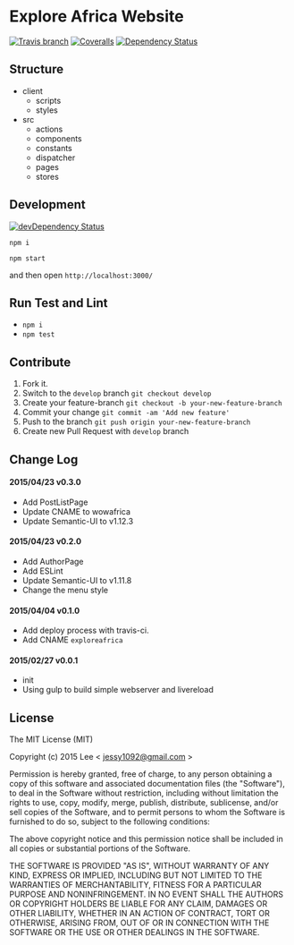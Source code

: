 Explore Africa Website
=============
[![Travis branch][travis-ci-img]][travis-ci-url] [![Coveralls][coveralls-img]][coveralls-url] [![Dependency Status][david-dm-image]][david-dm-url]

## Structure

- client
  + scripts
  + styles
- src
  + actions
  + components
  + constants
  + dispatcher
  + pages
  + stores

## Development
[![devDependency Status][david-dm-dev-image]][david-dm-dev-url]

`npm i`

`npm start`

and then open `http://localhost:3000/`

## Run Test and Lint

- `npm i`
- `npm test`

## Contribute

1. Fork it.
2. Switch to the `develop` branch `git checkout develop`
3. Create your feature-branch `git checkout -b your-new-feature-branch`
4. Commit your change `git commit -am 'Add new feature'`
5. Push to the branch `git push origin your-new-feature-branch`
6. Create new Pull Request with `develop` branch

## Change Log

#### 2015/04/23 v0.3.0
- Add PostListPage
- Update CNAME to wowafrica
- Update Semantic-UI to v1.12.3

#### 2015/04/23 v0.2.0
- Add AuthorPage
- Add ESLint
- Update Semantic-UI to v1.11.8
- Change the menu style

#### 2015/04/04 v0.1.0
- Add deploy process with travis-ci.
- Add CNAME `exploreafrica`

#### 2015/02/27 v0.0.1
- init
- Using gulp to build simple webserver and livereload

## License

The MIT License (MIT)

Copyright (c) 2015 Lee  < jessy1092@gmail.com >

Permission is hereby granted, free of charge, to any person obtaining a copy of
this software and associated documentation files (the "Software"), to deal in
the Software without restriction, including without limitation the rights to
use, copy, modify, merge, publish, distribute, sublicense, and/or sell copies of
the Software, and to permit persons to whom the Software is furnished to do so,
subject to the following conditions:

The above copyright notice and this permission notice shall be included in all
copies or substantial portions of the Software.

THE SOFTWARE IS PROVIDED "AS IS", WITHOUT WARRANTY OF ANY KIND, EXPRESS OR
IMPLIED, INCLUDING BUT NOT LIMITED TO THE WARRANTIES OF MERCHANTABILITY, FITNESS
FOR A PARTICULAR PURPOSE AND NONINFRINGEMENT. IN NO EVENT SHALL THE AUTHORS OR
COPYRIGHT HOLDERS BE LIABLE FOR ANY CLAIM, DAMAGES OR OTHER LIABILITY, WHETHER
IN AN ACTION OF CONTRACT, TORT OR OTHERWISE, ARISING FROM, OUT OF OR IN
CONNECTION WITH THE SOFTWARE OR THE USE OR OTHER DEALINGS IN THE SOFTWARE.

[travis-ci-img]: https://img.shields.io/travis/jessy1092/explore-africa/develop.svg?style=flat-square
[travis-ci-url]: https://travis-ci.org/jessy1092/explore-africa

[david-dm-image]: https://img.shields.io/david/jessy1092/explore-africa.svg?style=flat-square
[david-dm-url]: https://david-dm.org/jessy1092/explore-africa
[david-dm-dev-image]: https://img.shields.io/david/dev/jessy1092/explore-africa.svg?style=flat-square
[david-dm-dev-url]: https://david-dm.org/jessy1092/explore-africa#info=devDependencies

[coveralls-img]: https://img.shields.io/coveralls/jessy1092/explore-africa.svg?style=flat-square
[coveralls-url]: https://coveralls.io/github/jessy1092/explore-africa
